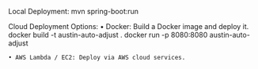 
Local Deployment:
	mvn spring-boot:run

Cloud Deployment Options:
	• Docker: Build a Docker image and deploy it.
		docker build -t austin-auto-adjust .
		docker run -p 8080:8080 austin-auto-adjust

	• AWS Lambda / EC2: Deploy via AWS cloud services.
